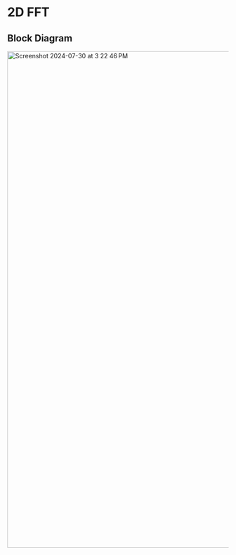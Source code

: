 # 2D FFT

## Block Diagram

<img width="1131" alt="Screenshot 2024-07-30 at 3 22 46 PM" src="https://github.com/user-attachments/assets/2ec11359-5173-4925-85fe-4c820f033a45">
